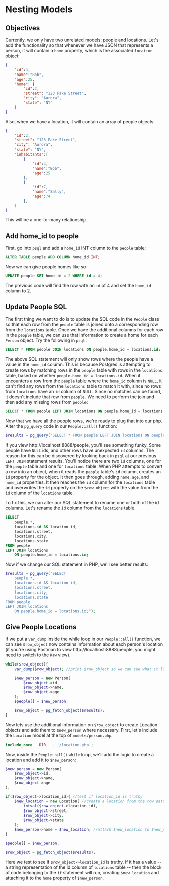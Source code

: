 # Nesting Models

## Objectives

Currently, we only have two unrelated models: people and locations.  Let's add the functionality so that whenever we have JSON that represents a person, it will contain a `home` property, which is the associated `location` object:

```JSON
{
    "id":4,
    "name":"Bob",
    "age":25,
    "home": {
        "id":2,
        "street": "123 Fake Street",
        "city": "Aurora",
        "state": "NY"
    }
}
```

Also, when we have a location, it will contain an array of people objects:

```JSON
{
    "id":2,
    "street": "123 Fake Street",
    "city": "Aurora",
    "state": "NY",
    "inhabitants":[
        {
            "id":4,
            "name":"Bob",
            "age":25
        },        
        {
            "id":7,
            "name":"Sally",
            "age":74
        },        
    ]
}
```

This will be a one-to-many relationship

## Add home_id to people

First, go into `psql` and add a `home_id` INT column to the `people` table:

```sql
ALTER TABLE people ADD COLUMN home_id INT;
```

Now we can give people homes like so:

```sql
UPDATE people SET home_id = 2 WHERE id = 4;
```

The previous code will find the row with an `id` of 4 and set the `home_id` column to 2.

## Update People SQL

The first thing we want to do is to update the SQL code in the `People` class so that each row from the `people` table is joined onto a corresponding row from the `locations` table.  Once we have the additional columns for each row in the `people` table, we can use that information to create a home for each `Person` object.  Try the following in `psql`:

```SQL
SELECT * FROM people JOIN locations ON people.home_id = locations.id;
```

The above SQL statement will only show rows where the people have a value in the `home_id` column.  This is because Postgres is attempting to create rows by matching rows in the `people` table with rows in the `locations` table, based on whether `people.home_id = locations.id`.  When it encounters a row from the `people` table where the `home_id` column is `NULL`, it can't find any rows from the `locations` table to match it with, since no rows from `locations` have an `id` column of `NULL`.  Since no matches can be found, it doesn't include that row from `people`.  We need to perform the join and then add any missing rows from `people`:

```SQL
SELECT * FROM people LEFT JOIN locations ON people.home_id = locations.id;
```

Now that we have all the people rows, we're ready to plug that into our php.  Alter the `pg_query` code in our `People::all()` function:

```php
$results = pg_query("SELECT * FROM people LEFT JOIN locations ON people.home_id = locations.id");
```

If you view http://localhost:8888/people, you'll see something funky.  Some people have `NULL` ids, and other rows have unexpected `id` columns.  The reason for this can be discovered by looking back in `psql` at our previous `LEFT JOIN` statement results.  You'll notice there are two `id` columns, one for the `people` table and one for `locations` table.  When PHP attempts to convert a row into an object, when it reads the `people` table's `id` column, creates an `id` property for the object.  It then goes through, adding `name`, `age`, and `home_id` properties.  It then reaches the `id` column for the `locations` table and overwrites the `id` property on the `$row_object` with the value from the `id` column of the `locations` table.

To fix this, we can alter our SQL statement to rename one or both of the id columns.  Let's rename the `id` column from the `locations` table.

```SQL
SELECT
    people.*,
    locations.id AS location_id,
    locations.street,
    locations.city,   
    locations.state   
FROM people
LEFT JOIN locations
    ON people.home_id = locations.id;
```

Now if we change our SQL statement in PHP, we'll see better results:

```php
$results = pg_query("SELECT
    people.*,
    locations.id AS location_id,
    locations.street,
    locations.city,
    locations.state
FROM people
LEFT JOIN locations
    ON people.home_id = locations.id;");
```

## Give People Locations

If we put a `var_dump` inside the while loop in our `People::all()` function, we can see `$row_object` now contains information about each person's location (if you're using Postman to view http://localhost:8888/people, you might need to switch to the `Raw` view).

```php
while($row_object){
    var_dump($row_object); //print $row_object so we can see what it looks like now

    $new_person = new Person(
        $row_object->id,
        $row_object->name,
        $row_object->age
    );
    $people[] = $new_person;

    $row_object = pg_fetch_object($results);
}
```

Now lets use the additional information on `$row_object` to create Location objects and add them to `$new_person` where necessary.  First, let's include the `Location` model at the top of `models/person.php`.

```php
include_once __DIR__ . '/location.php';
```

Now, inside the `People::all()` `while` loop, we'll add the logic to create a location and add it to `$new_person`:

```php
$new_person = new Person(
    $row_object->id,
    $row_object->name,
    $row_object->age
);

if($row_object->location_id){ //test if location_id is truthy
    $new_location = new Location( //create a location from the row data
        intval($row_object->location_id),
        $row_object->street,
        $row_object->city,
        $row_object->state
    );
    $new_person->home = $new_location; //attach $new_location to $new_person->home
}

$people[] = $new_person;

$row_object = pg_fetch_object($results);
```

Here we test to see if `$row_object->location_id` is truthy.  If it has a value -- a string representation of the id column of `locations` table -- then the block of code belonging to the `if` statement will run, creating `$new_location` and attaching it to the `home` property of `$new_person`.
